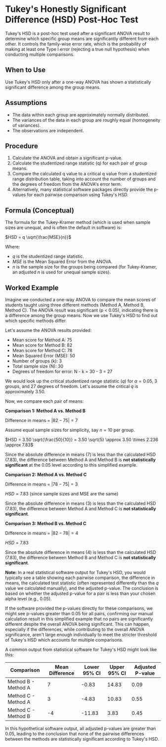 # Tukey's Honestly Significant Difference (HSD) Post-Hoc Test

Tukey's HSD is a post-hoc test used after a significant ANOVA result to determine which specific group means are significantly different from each other. It controls the family-wise error rate, which is the probability of making at least one Type I error (rejecting a true null hypothesis) when conducting multiple comparisons.

## When to Use

Use Tukey's HSD only after a one-way ANOVA has shown a statistically significant difference among the group means.

## Assumptions

*   The data within each group are approximately normally distributed.
*   The variances of the data in each group are roughly equal (homogeneity of variances).
*   The observations are independent.

## Procedure

1.  Calculate the ANOVA and obtain a significant p-value.
2.  Calculate the studentized range statistic (q) for each pair of group means.
3.  Compare the calculated q value to a critical q value from a studentized range distribution table, taking into account the number of groups and the degrees of freedom from the ANOVA's error term.
4.  Alternatively, many statistical software packages directly provide the p-values for each pairwise comparison using Tukey's HSD.

## Formula (Conceptual)

The formula for the Tukey-Kramer method (which is used when sample sizes are unequal, and is often the default in software) is:

$HSD = q \sqrt{\frac{MSE}{n}}$

Where:
*   $q$ is the studentized range statistic.
*   $MSE$ is the Mean Squared Error from the ANOVA.
*   $n$ is the sample size for the groups being compared (for Tukey-Kramer, an adjusted $n$ is used for unequal sample sizes).

## Worked Example

Imagine we conducted a one-way ANOVA to compare the mean scores of students taught using three different methods (Method A, Method B, Method C). The ANOVA result was significant (p < 0.05), indicating there is a difference among the group means. Now we use Tukey's HSD to find out which specific methods differ.

Let's assume the ANOVA results provided:
*   Mean score for Method A: 75
*   Mean score for Method B: 82
*   Mean score for Method C: 78
*   Mean Squared Error (MSE): 50
*   Number of groups (k): 3
*   Total sample size (N): 30
*   Degrees of freedom for error: N - k = 30 - 3 = 27

We would look up the critical studentized range statistic ($q$) for $\alpha = 0.05$, 3 groups, and 27 degrees of freedom. Let's assume the critical $q$ is approximately 3.50.

Now, we compare each pair of means:

**Comparison 1: Method A vs. Method B**

Difference in means = $|82 - 75| = 7$

Assume equal sample sizes for simplicity, say $n=10$ per group.

$HSD = 3.50 \sqrt{\frac{50}{10}} = 3.50 \sqrt{5} \approx 3.50 \times 2.236 \approx 7.83$

Since the absolute difference in means (7) is less than the calculated HSD (7.83), the difference between Method A and Method B is **not statistically significant** at the 0.05 level according to this simplified example.

**Comparison 2: Method A vs. Method C**

Difference in means = $|78 - 75| = 3$

$HSD = 7.83$ (since sample sizes and MSE are the same)

Since the absolute difference in means (3) is less than the calculated HSD (7.83), the difference between Method A and Method C is **not statistically significant**.

**Comparison 3: Method B vs. Method C**

Difference in means = $|82 - 78| = 4$

$HSD = 7.83$

Since the absolute difference in means (4) is less than the calculated HSD (7.83), the difference between Method B and Method C is **not statistically significant**.

**Note:** In a real statistical software output for Tukey's HSD, you would typically see a table showing each pairwise comparison, the difference in means, the calculated test statistic (often represented differently than the $q$ value we calculated manually), and the adjusted p-value. The conclusion is based on whether the adjusted p-value for a pair is less than your chosen alpha level (e.g., 0.05).

If the software provided the p-values directly for these comparisons, we might see p-values greater than 0.05 for all pairs, confirming our manual calculation result in this simplified example that no pairs are significantly different despite the overall ANOVA being significant. This can happen, especially if the differences, while contributing to the overall ANOVA significance, aren't large enough individually to meet the stricter threshold of Tukey's HSD which accounts for multiple comparisons.

A common output from statistical software for Tukey's HSD might look like this:

| Comparison   | Mean Difference | Lower 95% CI | Upper 95% CI | Adjusted P-value |
|--------------|-----------------|--------------|--------------|------------------|
| Method B - Method A | 7               | -0.83        | 14.83        | 0.09             |
| Method C - Method A | 3               | -4.83        | 10.83        | 0.55             |
| Method C - Method B | -4              | -11.83       | 3.83         | 0.45             |

In this hypothetical software output, all adjusted p-values are greater than 0.05, leading to the conclusion that none of the pairwise differences between the methods are statistically significant according to Tukey's HSD.
